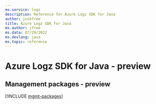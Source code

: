 ```yaml
---
ms.service: logz
description: Reference for Azure Logz SDK for Java
author: joshfree
title: Azure Logz SDK for Java
ms.author: jfree
ms.data: 07/29/2022
ms.devlang: java
ms.topic: reference
---
```

# Azure Logz SDK for Java - preview

## Management packages - preview
[!INCLUDE [mgmt-packages](logz-mgmt-index.md)]
